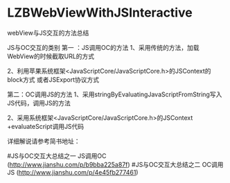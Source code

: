 # LZBWebViewWithJSInteractive
webView与JS交互的方法总结

JS与OC交互的类别
第一 ：JS调用OC的方法
1、采用传统的方法，加载WebView的时候截取URL的方式

2、利用苹果系统框架<JavaScriptCore/JavaScriptCore.h>的JSContext的block方式 或者JSExport协议方式

第二：OC调用JS的方法
1、采用stringByEvaluatingJavaScriptFromString写入JS代码，调用JS的方法

2、采用系统框架<JavaScriptCore/JavaScriptCore.h>的JSContext +evaluateScript调用JS代码

详细解说请参考简书地址：

#JS与OC交互大总结之一 JS调用OC (http://www.jianshu.com/p/b9bba225a87f)
#JS与OC交互大总结之二 OC调用JS (http://www.jianshu.com/p/4e45fb277461)
